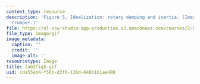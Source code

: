 ```yaml
---
content_type: resource
description: 'Figure 5. Idealization: rotary damping and inertia. (Image by Prof.
  Trumper.)'
file: https://ol-ocw-studio-app-production.s3.amazonaws.com/courses/2-003-modeling-dynamics-and-control-i-spring-2005/cda55ab4f56bd3f0136d046b161ae488_lab2fig5.gif
file_type: image/gif
image_metadata:
  caption: ''
  credit: ''
  image-alt: ''
resourcetype: Image
title: lab2fig5.gif
uid: cda55ab4-f56b-d3f0-136d-046b161ae488
---
```

